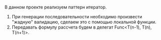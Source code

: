 В данном проекте реализуем паттерн итератор. 
1. При генерации последовательности необходимо произвести "жадную" валидацию, сделаем это с помощью локальной функции.
2. Передавать формулу рассчета будем в делегат Func<T(n-1), T(n), T(n+1)>.
